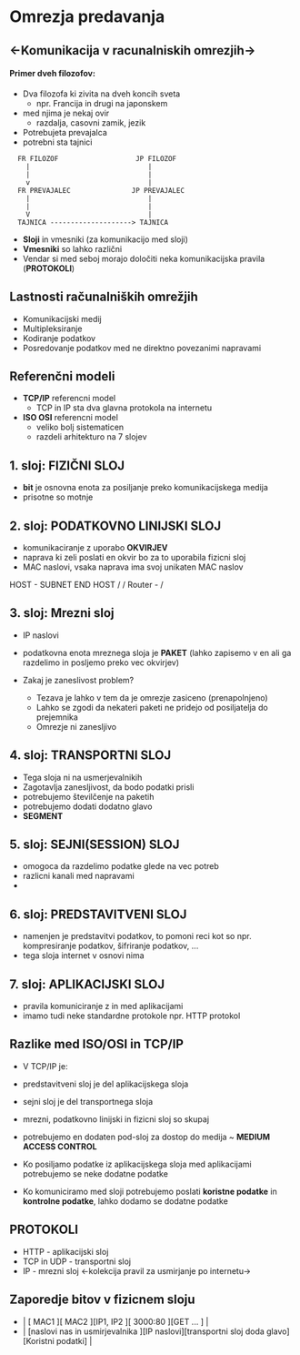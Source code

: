 # Omrezja predavanja 
## <-Komunikacija v racunalniskih omrezjih->

#### Primer dveh filozofov:
* Dva filozofa ki zivita na dveh koncih sveta
  * npr. Francija in drugi na japonskem
* med njima je nekaj ovir
  * razdalja, casovni zamik, jezik
* Potrebujeta prevajalca
* potrebni sta tajnici
```
  FR FILOZOF                   JP FILOZOF
    |                             |
    |                             |
    v                             |
  FR PREVAJALEC               JP PREVAJALEC
    |                             |
    |                             |
    V                             |
  TAJNICA --------------------> TAJNICA
```
* **Sloji** in vmesniki (za komunikacijo med sloji)
* **Vmesniki** so lahko različni
* Vendar si med seboj morajo določiti neka komunikacijska pravila (**PROTOKOLI**)

## Lastnosti računalniških omrežjih
* Komunikacijski medij
* Multipleksiranje
* Kodiranje podatkov
* Posredovanje podatkov med ne direktno povezanimi napravami

## Referenčni modeli
* **TCP/IP** referencni model
  * TCP in IP sta dva glavna protokola na internetu
* **ISO OSI** referencni model
  * veliko bolj sistematicen
  * razdeli arhitekturo na 7 slojev

## 1. sloj: FIZIČNI SLOJ
  * **bit** je osnovna enota za posiljanje preko komunikacijskega medija
  * prisotne so motnje
  
## 2. sloj: PODATKOVNO LINIJSKI SLOJ
  * komunikaciranje z uporabo **OKVIRJEV**
  * naprava ki zeli poslati en okvir bo za to uporabila fizicni sloj
  * MAC naslovi, vsaka naprava ima svoj unikaten MAC naslov


HOST - SUBNET  END HOST
      /         /
     Router - /

## 3. sloj: Mrezni sloj 
  * IP naslovi
  * podatkovna enota mreznega sloja je **PAKET** (lahko zapisemo v en ali ga razdelimo in posljemo preko vec okvirjev)

* Zakaj je zaneslivost problem? 
  * Tezava je lahko v tem da je omrezje zasiceno (prenapolnjeno)
  * Lahko se zgodi da nekateri paketi ne pridejo od posiljatelja do prejemnika 
  * Omrezje ni zanesljivo

## 4. sloj: TRANSPORTNI SLOJ
* Tega sloja ni na usmerjevalnikih
* Zagotavlja zanesljivost, da bodo podatki prisli
* potrebujemo številčenje na paketih
* potrebujemo dodati dodatno glavo 
* **SEGMENT**

## 5. sloj: SEJNI(SESSION) SLOJ
* omogoca da razdelimo podatke glede na vec potreb
* razlicni kanali med napravami
* 

## 6. sloj: PREDSTAVITVENI SLOJ
* namenjen je predstavitvi podatkov, to pomoni reci kot so npr. kompresiranje podatkov, šifriranje podatkov, ...
* tega sloja internet v osnovi nima

## 7. sloj: APLIKACIJSKI SLOJ
* pravila komuniciranje z in med aplikacijami
* imamo tudi neke standardne protokole npr. HTTP protokol

## Razlike med ISO/OSI in TCP/IP
* V TCP/IP je:
* predstavitveni sloj je del aplikacijskega sloja
* sejni sloj je del transportnega sloja
* mrezni, podatkovno linijski in fizicni sloj so skupaj
* potrebujemo en dodaten pod-sloj za dostop do medija ~ **MEDIUM ACCESS CONTROL**

* Ko posiljamo podatke iz aplikacijskega sloja med aplikacijami potrebujemo se neke dodatne podatke 

* Ko komuniciramo med sloji potrebujemo poslati **koristne podatke** in **kontrolne podatke**, lahko dodamo se dodatne podatke

## PROTOKOLI
* HTTP - aplikacijski sloj
* TCP in UDP - transportni sloj
* IP - mrezni sloj <-kolekcija pravil za usmirjanje po internetu->

## Zaporedje bitov v fizicnem sloju
* | [     MAC1     ][     MAC2     ][IP1, IP2  ][          3000:80          ][GET ...         ] |
* | [naslovi nas in usmirjevalnika ][IP naslovi][transportni sloj doda glavo][Koristni podatki] |






























